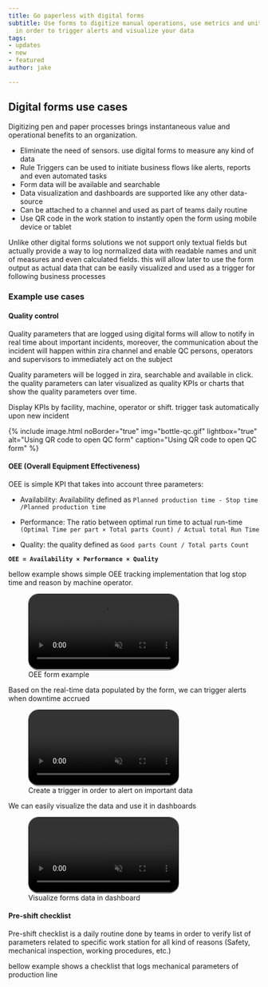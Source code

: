 ```yaml
---
title: Go paperless with digital forms
subtitle: Use forms to digitize manual operations, use metrics and unit of measures
  in order to trigger alerts and visualize your data
tags:
- updates
- new
- featured
author: jake

---
```

## Digital forms use cases
Digitizing pen and paper processes brings instantaneous value and operational benefits to an organization.

- Eliminate the need of sensors. use digital forms to measure any kind of data
- Rule Triggers can be used to initiate business flows like alerts, reports and even automated tasks 
- Form data will be available and searchable 
- Data visualization and dashboards are supported like any other data-source
- Can be attached to a channel and used as part of teams daily routine
- Use QR code in the work station to instantly open the form using mobile device or tablet

Unlike other digital forms solutions we not support only textual fields but actually provide a way to log normalized data with readable names and unit of measures and even calculated fields. this will allow later to use the form output as actual data that can be easily visualized and used as a trigger for following business processes

### Example use cases

#### Quality control
Quality parameters that are logged using digital forms will allow to notify in real time about important incidents, moreover, the communication about the incident will happen within zira channel and enable QC persons, operators and supervisors to immediately act on the subject

Quality parameters will be logged in zira, searchable and available in click. the quality parameters can later visualized as quality KPIs or charts that show the quality parameters over time. 

Display KPIs by facility, machine, operator or shift. trigger task automatically upon new incident 

{% include image.html noBorder="true" img="bottle-qc.gif" lightbox="true" alt="Using QR code to open QC form" caption="Using QR code to open QC form" %}

#### OEE (Overall Equipment Effectiveness) 

OEE is simple KPI that takes into account three parameters:
- Availability: 
  Availability defined as `Planned production time - Stop time /Planned production time`

- Performance:
  The ratio between optimal run time to actual run-time `(Optimal Time per part × Total parts Count) / Actual total Run Time`

- Quality:
    the quality defined as `Good parts Count / Total parts Count`

**`OEE = Availability × Performance × Quality`**

bellow example shows simple OEE tracking implementation that log stop time and reason by machine operator. 

<figure data-uk-lightbox="animation: slide">
<video style="border-radius:20px;padding-bottom:1px;border:1px solid" src="/uploads/create-form.mp4" loop muted playsinline uk-video="autoplay: inview"></video>
<figcaption data-uk-grid class="uk-flex-right"><span class="uk-width-auto">OEE form example</span></figcaption>
</figure>
Based on the real-time data populated by the form, we can trigger alerts when downtime accrued 


<figure data-uk-lightbox="animation: slide">
<video style="border-radius:20px;padding-bottom:1px;border:1px solid" src="/uploads/create-trigger.mp4" loop muted playsinline uk-video="autoplay: inview"></video>
<figcaption data-uk-grid class="uk-flex-right"><span class="uk-width-auto">Create a trigger in order to alert on important data</span></figcaption>
</figure>

We can easily visualize the data and use it in dashboards

<figure data-uk-lightbox="animation: slide">
<video style="border-radius:20px;padding-bottom:1px;border:1px solid" src="/uploads/dashboard.mp4" loop muted playsinline uk-video="autoplay: inview"></video>
<figcaption data-uk-grid class="uk-flex-right"><span class="uk-width-auto">Visualize forms data in dashboard</span></figcaption>
</figure>


#### Pre-shift checklist

Pre-shift checklist is a daily routine done by teams in order to verify list of parameters related to specific work station for all kind of reasons (Safety, mechanical inspection, working procedures, etc.) 

bellow example shows a checklist that logs mechanical parameters of production line